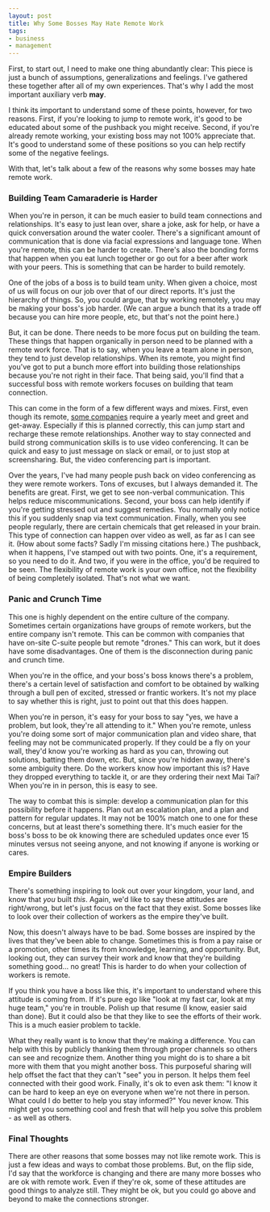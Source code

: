 ```yaml
---
layout: post
title: Why Some Bosses May Hate Remote Work
tags:
- business
- management
---
```

First, to start out, I need to make one thing abundantly clear: This piece is just a bunch of assumptions, generalizations and feelings. I've gathered these together after all of my own experiences.  That's why I add the most important auxiliary verb **may**.

I think its important to understand some of these points, however, for two reasons.  First, if you're looking to jump to remote work, it's good to be educated about some of the pushback you might receive.  Second, if you're already remote working, your existing boss may not 100% appreciate that. It's good to understand some of these positions so you can help rectify some of the negative feelings.

With that, let's talk about a few of the reasons why some bosses may hate remote work.

### Building Team Camaraderie is Harder

When you're in person, it can be much easier to build team connections and relationships.  It's easy to just lean over, share a joke, ask for help, or have a quick conversation around the water cooler.  There's a significant amount of communication that is done via facial expressions and language tone.  When you're remote, this can be harder to create.  There's also the bonding forms that happen when you eat lunch together or go out for a beer after work with your peers.  This is something that can be harder to build remotely.

One of the jobs of a boss is to build team unity. When given a choice, most of us will focus on our job over that of our direct reports. It's just the hierarchy of things.  So, you could argue, that by working remotely, you may be making your boss's job harder. (We can argue a bunch that its a trade off because you can hire more people, etc, but that's not the point here.)

But, it can be done.  There needs to be more focus put on building the team. These things that happen organically in person need to be planned with a remote work force.  That is to say, when you leave a team alone in person, they tend to just develop relationships.  When its remote, you might find you've got to put a bunch more effort into building those relationships because you're not right in their face.  That being said, you'll find that a successful boss with remote workers focuses on building that team connection.

This can come in the form of a few different ways and mixes.  First, even though its remote, [some companies](https://remote.co/company/buffer/) require a yearly meet and greet and get-away. Especially if this is planned correctly, this can jump start and recharge these remote relationships.  Another way to stay connected and build strong communication skills is to use video conferencing.  It can be quick and easy to just message on slack or email, or to just stop at screensharing.  But, the video conferencing part is important.

Over the years, I've had many people push back on video conferencing as they were remote workers.  Tons of excuses, but I always demanded it.  The benefits are great. First, we get to see non-verbal communication. This helps reduce miscommunications. Second, your boss can help identify if you're getting stressed out and suggest remedies. You normally only notice this if you suddenly snap via text communication. Finally, when you see people regularly, there are certain chemicals that get released in your brain.  This type of connection can happen over video as well, as far as I can see it. (How about some facts? Sadly I'm missing citations here.)  The pushback, when it happens, I've stamped out with two points. One, it's a requirement, so you need to do it. And two, if you were in the office, you'd be required to be seen. The flexibility of remote work is your own office, not the flexibility of being completely isolated. That's not what we want.

### Panic and Crunch Time

This one is highly dependent on the entire culture of the company. Sometimes certain organizations have groups of remote workers, but the entire company isn't remote. This can be common with companies that have on-site C-suite people but remote "drones."  This can work, but it does have some disadvantages. One of them is the disconnection during panic and crunch time.

When you're in the office, and your boss's boss knows there's a problem, there's a certain level of satisfaction and comfort to be obtained by walking through a bull pen of excited, stressed or frantic workers.  It's not my place to say whether this is right, just to point out that this does happen.

When you're in person, it's easy for your boss to say "yes, we have a problem, but look, they're all attending to it."  When you're remote, unless you're doing some sort of major communication plan and video share, that feeling may not be communicated properly.  If they could be a fly on your wall, they'd know you're working as hard as you can, throwing out solutions, batting them down, etc.  But, since you're hidden away, there's some ambiguity there. Do the workers know how important this is? Have they dropped everything to tackle it, or are they ordering their next Mai Tai?  When you're in in person, this is easy to see.

The way to combat this is simple: develop a communication plan for this possibility before it happens. Plan out an escalation plan, and a plan and pattern for regular updates.  It may not be 100% match one to one for these concerns, but at least there's something there.  It's much easier for the boss's boss to be ok knowing there are scheduled updates once ever 15 minutes versus not seeing anyone, and not knowing if anyone is working or cares.

### Empire Builders

There's something inspiring to look out over your kingdom, your land, and know that *you* built *this*.  Again, we'd like to say these attitudes are right/wrong, but let's just focus on the fact that they exist.  Some bosses like to look over their collection of workers as the empire they've built.

Now, this doesn't always have to be bad. Some bosses are inspired by the lives that they've been able to change. Sometimes this is from a pay raise or a promotion, other times its from knowledge, learning, and opportunity. But, looking out, they can survey their work and know that they're building something good... no great! This is harder to do when your collection of workers is remote.

If you think you have a boss like this, it's important to understand where this attitude is coming from. If it's pure ego like "look at my fast car, look at my huge team," you're in trouble. Polish up that resume (I know, easier said than done).  But it could also be that they like to see the efforts of their work.  This is a much easier problem to tackle.

What they really want is to know that they're making a difference. You can help with this by publicly thanking them through proper channels so others can see and recognize them. Another thing you might do is to share a bit more with them that you might another boss. This purposeful sharing will help offset the fact that they can't "see" you in person. It helps them feel connected with their good work.  Finally, it's ok to even ask them: "I know it can be hard to keep an eye on everyone when we're not there in person. What could I do better to help you stay informed?"  You never know.  This might get you something cool and fresh that will help you solve this problem - as well as others.

### Final Thoughts

There are other reasons that some bosses may not like remote work.  This is just a few ideas and ways to combat those problems. But, on the flip side, I'd say that the workforce is changing and there are many more bosses who are ok with remote work.  Even if they're ok, some of these attitudes are good things to analyze still. They might be ok, but you could go above and beyond to make the connections stronger.
